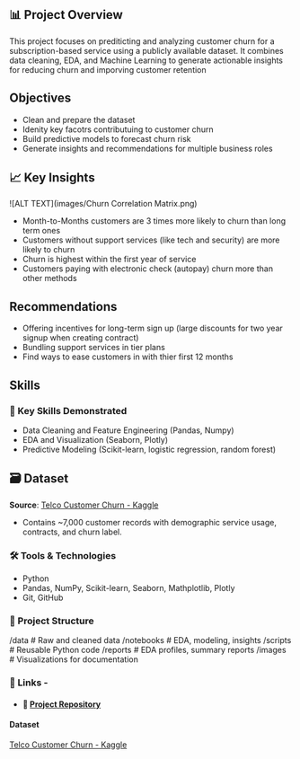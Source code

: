 ## 📊 Project Overview
This project focuses on prediticting and analyzing customer churn for a subscription-based service using a publicly available dataset. 
It combines data cleaning, EDA, and Machine Learning to generate actionable insights for reducing churn and imporving customer retention

## Objectives
-   Clean and prepare the dataset
-   Idenity key facotrs contributuing to customer churn
-   Build predictive models to forecast churn risk
-   Generate insights and recommendations for multiple business roles

## 📈 Key Insights
![ALT TEXT](images/Churn Correlation Matrix.png)
-   Month-to-Months customers are 3 times more likely to churn than long term ones
-   Customers without support services (like tech and security) are more likely to churn
- Churn is highest within the first year of service
- Customers paying with electronic check (autopay) churn more than other methods

## Recommendations
- Offering incentives for long-term sign up (large discounts for two year signup when creating contract)
- Bundling support services in tier plans
- Find ways to ease customers in with thier first 12 months

## Skills 
### 🧠 Key Skills Demonstrated
-   Data Cleaning and Feature Engineering (Pandas, Numpy)
-   EDA and Visualization (Seaborn, Plotly)
-   Predictive Modeling (Scikit-learn, logistic regression, random forest)


## 🗃️ Dataset
**Source**: [Telco Customer Churn - Kaggle](https://www.kaggle.com/datasets/blastchar/telco-customer-churn)  
-   Contains ~7,000 customer records with demographic service usage, contracts, and churn label.


### 🛠️ Tools & Technologies
-   Python
-   Pandas, NumPy, Scikit-learn, Seaborn, Mathplotlib, Plotly
-   Git, GitHub


### 📁 Project Structure
/data           # Raw and cleaned data
/notebooks      # EDA, modeling, insights
/scripts        # Reusable Python code
/reports        # EDA profiles, summary reports
/images         # Visualizations for documentation


### 📎 Links -
- #### 📁 [Project Repository](https://github.com/corymu/data_analysis)


#### Dataset
[Telco Customer Churn - Kaggle](https://www.kaggle.com/datasets/blastchar/telco-customer-churn)